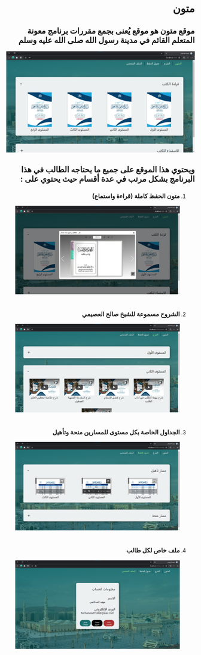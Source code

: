<h1 dir="rtl">متون</h1>

<h2 dir="rtl">موقع متون هو موقع يُعنى بجمع مقررات برنامج معونة المتعلم القائم في مدينة رسول الله صلى الله عليه وسلم</h2>
<img src="./client/src/imgs/main.png" alt="main">

<h2 dir="rtl">ويحتوي هذا الموقع على جميع ما يحتاجه الطالب في هذا البرنامج بشكل مرتب في عدة أقسام حيث يحتوي على :</h2>

<div dir="rtl">
<ol  dir="rtl">
  <li><h3>متون الحفظ كاملة (قراءة واستماع)</h3>
    <img src="./client/src/imgs/read.png" alt="read">
  </li><br/>
  <li><h3>الشروح مسموعة للشيخ صالح العصيمي</h3>
    <img src="./client/src/imgs/explain.png" alt="explain">
  </li><br/>
  <li><h3>الجداول الخاصة بكل مستوى للمسارين منحة وتأهيل</h3>
    <img src="./client/src/imgs/schedule.png" alt="schedule">
  </li><br/>
  <li><h3>ملف خاص لكل طالب</h3>
    <img src="./client/src/imgs/profile.png" alt="profile">
  </li>
</ol> 
</div>
